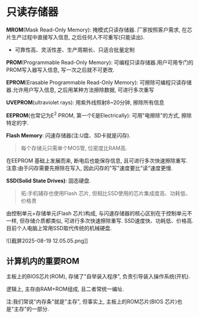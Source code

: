 # 只读存储器

**MROM**(Mask Read-Only Memory):
掩模式只读存储器. 厂家按照客户需求, 在芯片生产过程中直接写入信息, 之后任何人不可重写(只能读出).

- 可靠性高、灵活性差、生产周期长、只适合批量定制

**PROM**(Programmable Read-Only Memory):
可编程只读存储器.用户可用专门的PROM写入器写入信息, 写一次之后就不可更改.

**EPROM**(Erasable Programmable Read-Only Memory):
可擦除可编程只读存储器.允许用户写入信息, 之后用某种方法擦除数据, 可进行多次重写

**UVEPROM**(ultraviolet rays):
用紫外线照射8~20分钟, 擦除所有信息

**EEPROM**(也常记为E<sup>2</sup> PROM, 第一个E是Electrically):
可用"电擦除"的方式, 擦除特定的字.

**Flash Memory**:
闪速存储器(注:U盘、SD卡就是闪存).

> 每个存储元只需单个MOS管, 位密度比RAM高.

在EEPROM 基础上发展而来, 断电后也能保存信息, 且可进行多次快速擦除重写.
注意:由于闪存需要先擦除在写入, 因此闪存的"写"速度要比"读"速度更慢.

**SSD(Solid State Drives)**: 固态硬盘.

> 拓:手机辅存也使用Flash 芯片, 但相比SSD使用的芯片集成度高、功耗低、价格贵

由控制单元+存储单元(Flash 芯片)构成, 与闪速存储器的核心区别在于控制单元不一样,
但存储介质都类似, 可进行多次快速擦除重写.
SSD速度快、功耗低、价格高. 目前个人电脑上常用SSD取代传统的机械硬盘.

![[截屏2025-08-19 12.05.05.png]]

## 计算机内的重要ROM

主板上的BIOS芯片(ROM), 存储了"自举装入程序", 负责引导装入操作系统(开机).

逻辑上, 主存由RAM+ROM组成, 且二者常统一编址.

注:我们常说"内存条"就是"主存", 但事实上, 主板上的ROM芯片(BIOS 芯片)也是"主存"的一部分.
